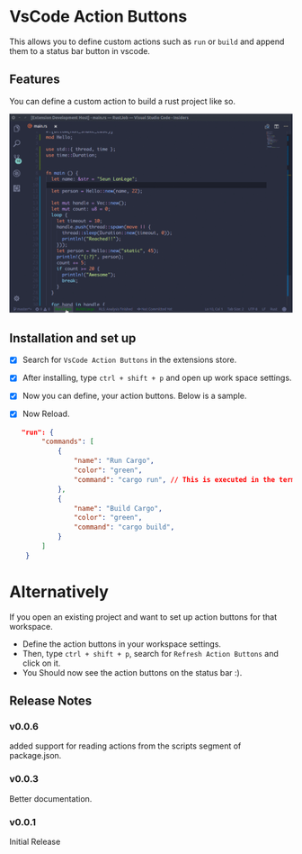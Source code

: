 # VsCode Action Buttons

This allows you to define custom actions such as `run` or `build` and append them to a status bar button in vscode.

## Features

You can define a custom action to build a rust project like so.

![](action.gif)


## Installation and set up

 - [x]  Search for `VsCode Action Buttons` in the extensions store.

 - [x] After installing, type `ctrl + shift + p` and open up work space settings.

 - [x] Now you can define, your action buttons. Below is a sample.

 - [x] Now Reload.

 ```json
 	"run": {
		 "commands": [
			 {
				 "name": "Run Cargo",
				 "color": "green",
				 "command": "cargo run", // This is executed in the terminal
			 },
			 {
				 "name": "Build Cargo",
				 "color": "green",
				 "command": "cargo build",
			 }
		 ]
	 }
 ```

 # Alternatively

 If you open an existing project and want to set up action buttons for that workspace.

 * Define the action buttons in your workspace settings.
 * Then, type `ctrl + shift + p`, search for `Refresh Action Buttons` and click on it.
 * You Should now see the action buttons on the status bar :).


## Release Notes

### v0.0.6
added support for reading actions from the scripts segment of package.json.

### v0.0.3
Better documentation.

### v0.0.1
  Initial Release
